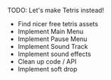 TODO: Let's make Tetris instead!
* Find nicer free tetris assets
* Implement Main Menu
* Implement Pause Menu
* Implement Sound Track
* Implement sound effects
* Clean up code / API
* Implement soft drop
